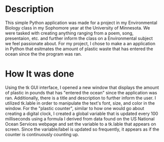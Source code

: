# Description
This simple Python application was made for a project in my Environmental Biology class in my Sophomore year at the University of Minnesota. We were tasked with creating anything ranging from a poem, song, presentaion, etc. and further inform the class on a Environmental subject we feel passionate about.  For my project, I chose to make a an application in Python that esitmates the amount of plastic waste that has entered the ocean since the the program was ran.

# How It was done
Using the tk GUI interface, I opened a new window that displays the amount of plastic in pounds that has "entered the ocean" since the application was ran. Additionally, there is a title and description to further inform the user. I utilized tk.lable in order to manipulate the text's font, size, and color in the window. For the "plastic counter", similar to how one would go about creating a digital clock, I created a global variable that is updated every 100 milliseconds using a formula I derived from data found on the US National Ocean Services webpage and set the variable to a tk.lable that appears on screen. Since the variable/label is updated so frequently, it appears as if the counter is continuously counting up.
